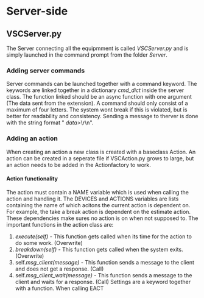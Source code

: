 # Server-side
## VSCServer.py
The Server connecting all the equipmment is called *VSCServer.py* and is simply launched in the command prompt from the folder *Server*.
### Adding server commands
Server commands can be launched together with a command keyword. The keywords are linked together in a dictionary *cmd_dict* inside the server class.
The function linked should be an async function with one argument (The data sent from the extension). A command should only consist of a maximum of four letters. The system wont break if this is violated, but is better for readability and consistency.
Sending a message to therver is done with the string format "*<command>* *data>*\r\n". 

### Adding an action
When creating an action a new class is created with a baseclass Action. An action can be created in a seperate file if VSCAction.py grows to large, but an action needs to be added in the Actionfactory to work.
#### Action functionality
The action must contain a NAME variable which is used when calling the action and handling it. The DEVICES and ACTIONS variables are lists containing the name of which acitons the current action is dependent on. For example, the take a break action is dependent on the estimate action.
These dependencies make sures no action is on when not supposed to.
The important functions in the action class are:
1. _execute(self) -_ This function gets called when its time for the action to do some work. (Overwrite)
2. _breakdown(self) -_ This function gets called when the system exits. (Overwrite)
3. self._msg_client(message) -_ This function sends a message to the client and does not get a response. (Call)
4. self._msg_client_wait(message) -_ This function sends a message to the client and waits for a response. (Call)
Settings are a keyword together with a function. When calling EACT 
